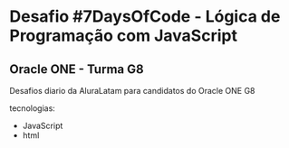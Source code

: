 <h1>Desafio #7DaysOfCode - Lógica de Programação com JavaScript</h1>

<h2>Oracle ONE - Turma G8</h2>

Desafios diario da AluraLatam para candidatos do Oracle ONE G8

tecnologias:
- JavaScript
- html

